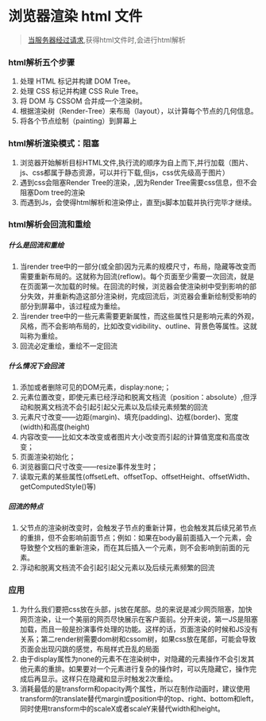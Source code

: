 
# 浏览器渲染 html 文件
> [当服务器经过请求](https://www.tomz.club/blog/md/FullStack/http/2020-04/180702.md),获得html文件时,会进行html解析

### html解析五个步骤
1. 处理 HTML 标记并构建 DOM Tree。
2. 处理 CSS 标记并构建 CSS Rule Tree。
3. 将 DOM 与 CSSOM 合并成一个渲染树。
4. 根据渲染树（Render-Tree）来布局（layout），以计算每个节点的几何信息。
5. 将各个节点绘制（painting）到屏幕上

### html解析渲染模式：阻塞
1. 浏览器开始解析目标HTML文件,执行流的顺序为自上而下,并行加载（图片、js、css都属于静态资源，可以并行下载,但js，css优先级高于图片）
2. 遇到css会阻塞Render Tree的渲染，,因为Render Tree需要css信息，但不会阻塞Dom tree的渲染
3. 而遇到Js，会使得html解析和渲染停止，直至js脚本加载并执行完毕才继续。

### html解析会回流和重绘
##### 什么是回流和重绘
1. 当render tree中的一部分(或全部)因为元素的规模尺寸，布局，隐藏等改变而需要重新布局的。这就称为回流(reflow)。每个页面至少需要一次回流，就是在页面第一次加载的时候。在回流的时候，浏览器会使渲染树中受到影响的部分失效，并重新构造这部分渲染树，完成回流后，浏览器会重新绘制受影响的部分到屏幕中，该过程成为重绘。
2. 当render tree中的一些元素需要更新属性，而这些属性只是影响元素的外观，风格，而不会影响布局的，比如改变vidibility、outline、背景色等属性。这就叫称为重绘。
3. 回流必定重绘，重绘不一定回流

##### 什么情况下会回流
1. 添加或者删除可见的DOM元素，display:none;；
2. 元素位置改变，即使元素已经浮动和脱离文档流（position：absolute）,但浮动和脱离文档流不会引起引起父元素以及后续元素频繁的回流
3. 元素尺寸改变——边距(margin)、填充(padding)、边框(border)、宽度(width)和高度(height)
4. 内容改变——比如文本改变或者图片大小改变而引起的计算值宽度和高度改变；
5. 页面渲染初始化；
6. 浏览器窗口尺寸改变——resize事件发生时； 
7. 读取元素的某些属性(offsetLeft、offsetTop、offsetHeight、offsetWidth、getComputedStyle()等)

##### 回流的特点
1. 父节点的渲染树改变时，会触发子节点的重新计算，也会触发其后续兄弟节点的重排，但不会影响前面节点；例如：如果在body最前面插入一个元素，会导致整个文档的重新渲染，而在其后插入一个元素，则不会影响到前面的元素。
2. 浮动和脱离文档流不会引起引起父元素以及后续元素频繁的回流

### 应用
1. 为什么我们要把css放在头部，js放在尾部。总的来说是减少网页阻塞，加快网页渲染，让一个美丽的网页尽快展示在客户面前。分开来说，第一JS是阻塞加载，而且一般是扮演事件处理的功能。这样的话，页面渲染的时候和JS没有关系；第二render树需要dom树和cssom树，如果css放在尾部，可能会导致页面会出现闪跳的感觉，布局样式丑乱的局面
2. 由于display属性为none的元素不在渲染树中，对隐藏的元素操作不会引发其他元素的重排。如果要对一个元素进行复杂的操作时，可以先隐藏它，操作完成后再显示。这样只在隐藏和显示时触发2次重绘。
3. 消耗最低的是transform和opacity两个属性，所以在制作动画时，建议使用transform的translate替代margin或position中的top、right、bottom和left，同时使用transform中的scaleX或者scaleY来替代width和height。
